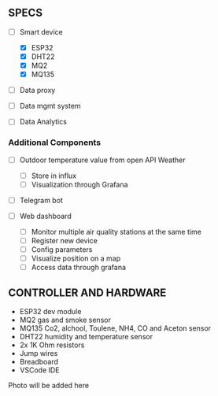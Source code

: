 ## SPECS
- [ ] Smart device
    - [x] ESP32
    - [x] DHT22
    - [x] MQ2
    - [x] MQ135

- [ ] Data proxy

- [ ] Data mgmt system

- [ ] Data Analytics

### Additional Components
- [ ] Outdoor temperature value from open API Weather
    - [ ] Store in influx 
    - [ ] Visualization through Grafana

- [ ] Telegram bot

- [ ] Web dashboard
    - [ ] Monitor multiple air quality stations at the same time
    - [ ] Register new device
    - [ ] Config parameters
    - [ ] Visualize position on a map
    - [ ] Access data through grafana
## CONTROLLER AND HARDWARE 
- ESP32 dev module
- MQ2 gas and smoke sensor
- MQ135 Co2, alchool, Toulene, NH4, CO and Aceton sensor
- DHT22 humidity and temperature sensor
- 2x 1K Ohm resistors
- Jump wires
- Breadboard
- VSCode IDE

Photo will be added here 